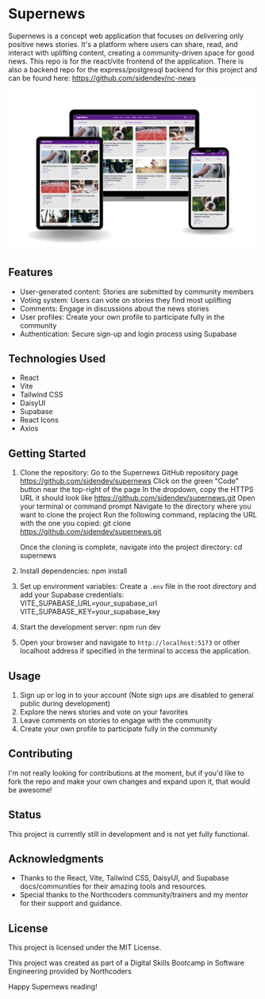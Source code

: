 # Supernews

Supernews is a concept web application that focuses on delivering only positive news stories. It's a platform where users can share, read, and interact with uplifting content, creating a community-driven space for good news.
This repo is for the react/vite frontend of the application. There is also a backend repo for the express/postgresql backend for this project and can be found here: https://github.com/sidendev/nc-news

![Supernews web app Mockup](./public/supernews-mockup-cropped.webp)

## Features

- User-generated content: Stories are submitted by community members
- Voting system: Users can vote on stories they find most uplifting
- Comments: Engage in discussions about the news stories
- User profiles: Create your own profile to participate fully in the community
- Authentication: Secure sign-up and login process using Supabase

## Technologies Used

- React
- Vite
- Tailwind CSS
- DaisyUI
- Supabase
- React Icons
- Axios

## Getting Started

1. Clone the repository:
   Go to the Supernews GitHub repository page
   https://github.com/sidendev/supernews
   Click on the green "Code" button near the top-right of the page
   In the dropdown, copy the HTTPS URL it should look like
   https://github.com/sidendev/supernews.git
   Open your terminal or command prompt
   Navigate to the directory where you want to clone the project
   Run the following command, replacing the URL with the one you copied:
   git clone
   https://github.com/sidendev/supernews.git

   Once the cloning is complete, navigate into the project directory:
   cd supernews

2. Install dependencies:
   npm install

3. Set up environment variables:
   Create a `.env` file in the root directory and add your Supabase credentials:
   VITE_SUPABASE_URL=your_supabase_url
   VITE_SUPABASE_KEY=your_supabase_key

4. Start the development server:
   npm run dev

5. Open your browser and navigate to `http://localhost:5173` or other localhost address if specified in the terminal to access the application.

## Usage

1. Sign up or log in to your account (Note sign ups are disabled to general public during development)
2. Explore the news stories and vote on your favorites
3. Leave comments on stories to engage with the community
4. Create your own profile to participate fully in the community

## Contributing

I'm not really looking for contributions at the moment, but if you'd like to fork the repo and make your own changes and expand upon it, that would be awesome!

## Status

This project is currently still in development and is not yet fully functional.

## Acknowledgments

- Thanks to the React, Vite, Tailwind CSS, DaisyUI, and Supabase docs/communities for their amazing tools and resources.
- Special thanks to the Northcoders community/trainers and my mentor for their support and guidance.

## License

This project is licensed under the MIT License.

This project was created as part of a Digital Skills Bootcamp in Software Engineering provided by Northcoders

Happy Supernews reading!
